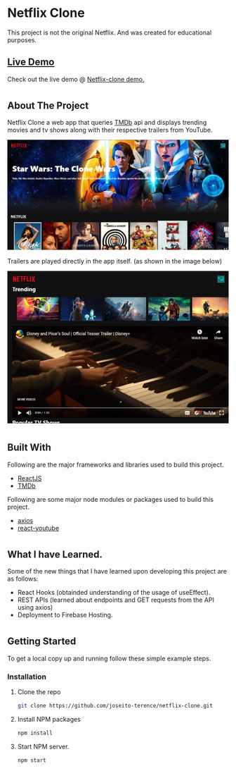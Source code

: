 # Netflix Clone
This project is not the original Netflix. And was created for educational purposes.

## [Live Demo](https://netflix-clone-7ee9c.web.app/)
Check out the live demo @ [Netflix-clone demo.](https://netflix-clone-7ee9c.web.app/)

#

## About The Project
Netflix Clone a web app that queries [TMDb](https://developers.themoviedb.org/3/) api and displays trending movies and tv shows along with their respective trailers from YouTube. 

<img src="images/Screenshot-homepage.jpeg" alt="Screenshot-homepage">

Trailers are played directly in the app itself. (as shown in the image below)

<img src="images/Screenshot-youtube-trailer.jpeg" alt="Screenshot-youtube-trailer" />

#

## Built With

Following are the major frameworks and libraries used to build this project.
* [ReactJS](https://reactjs.org/)
* [TMDb](https://developers.themoviedb.org/3/)

Following are some major node modules or packages used to build this project.
* [axios](https://www.npmjs.com/package/axios)
* [react-youtube](https://www.npmjs.com/package/react-youtube)

#

## What I have Learned.
Some of the new things that I have learned upon developing this project are as follows:
* React Hooks (obtainded understanding of the usage of useEffect).
* REST APIs (learned about endpoints and GET requests from the API using axios)
* Deployment to Firebase Hosting.

#

## Getting Started

To get a local copy up and running follow these simple example steps.

### Installation

1. Clone the repo
   ```sh
   git clone https://github.com/joseito-terence/netflix-clone.git
   ```
2. Install NPM packages
   ```sh
   npm install
   ```
3. Start NPM server.
   ```sh
   npm start
   ```
